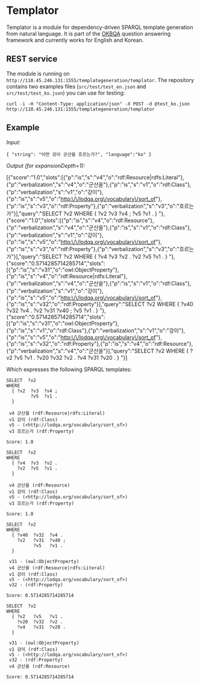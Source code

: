 # Templator

Templator is a module for dependency-driven SPARQL template generation from natural language.
It is part of the [OKBQA](http://www.okbqa.org) question answering framework and currently works for English and Korean. 

## REST service

The module is running on `http://110.45.246.131:1555/templategeneration/templator`. The repository contains two examples files (`src/test/test_en.json` and `src/test/test_ko.json`) you can use for testing:

    curl -i -H "Content-Type: application/json" -X POST -d @test_ko.json http://110.45.246.131:1555/templategeneration/templator

## Example 

_Input:_ 

    { "string": "어떤 강이 군산을 흐르는가?", "language":"ko" }

_Output (for expansionDepth=1):_ 

[{"score":"1.0","slots":[{"p":"is","s":"v4","o":"rdf:Resource|rdfs:Literal"},{"p":"verbalization","s":"v4","o":"군산을"},{"p":"is","s":"v1","o":"rdf:Class"},{"p":"verbalization","s":"v1","o":"강이"},{"p":"is","s":"v5","o":"<http:\/\/lodqa.org\/vocabulary\/sort_of>"},{"p":"is","s":"v3","o":"rdf:Property"},{"p":"verbalization","s":"v3","o":"흐르는가"}],"query":"SELECT ?v2 WHERE { ?v2 ?v3 ?v4 ; ?v5 ?v1 . } "},{"score":"1.0","slots":[{"p":"is","s":"v4","o":"rdf:Resource"},{"p":"verbalization","s":"v4","o":"군산을"},{"p":"is","s":"v1","o":"rdf:Class"},{"p":"verbalization","s":"v1","o":"강이"},{"p":"is","s":"v5","o":"<http:\/\/lodqa.org\/vocabulary\/sort_of>"},{"p":"is","s":"v3","o":"rdf:Property"},{"p":"verbalization","s":"v3","o":"흐르는가"}],"query":"SELECT ?v2 WHERE { ?v4 ?v3 ?v2 . ?v2 ?v5 ?v1 . } "},{"score":"0.5714285714285714","slots":[{"p":"is","s":"v31","o":"owl:ObjectProperty"},{"p":"is","s":"v4","o":"rdf:Resource|rdfs:Literal"},{"p":"verbalization","s":"v4","o":"군산을"},{"p":"is","s":"v1","o":"rdf:Class"},{"p":"verbalization","s":"v1","o":"강이"},{"p":"is","s":"v5","o":"<http:\/\/lodqa.org\/vocabulary\/sort_of>"},{"p":"is","s":"v32","o":"rdf:Property"}],"query":"SELECT ?v2 WHERE { ?v40 ?v32 ?v4 . ?v2 ?v31 ?v40 ; ?v5 ?v1 . } "},{"score":"0.5714285714285714","slots":[{"p":"is","s":"v31","o":"owl:ObjectProperty"},{"p":"is","s":"v1","o":"rdf:Class"},{"p":"verbalization","s":"v1","o":"강이"},{"p":"is","s":"v5","o":"<http:\/\/lodqa.org\/vocabulary\/sort_of>"},{"p":"is","s":"v32","o":"rdf:Property"},{"p":"is","s":"v4","o":"rdf:Resource"},{"p":"verbalization","s":"v4","o":"군산을"}],"query":"SELECT ?v2 WHERE { ?v2 ?v5 ?v1 . ?v20 ?v32 ?v2 . ?v4 ?v31 ?v20 . } "}]

Which expresses the following SPARQL templates:

```
SELECT  ?v2
WHERE
  { ?v2  ?v3  ?v4 ;
         ?v5  ?v1 .
  }

 v4 군산을 (rdf:Resource|rdfs:Literal)
 v1 강이 (rdf:Class)
 v5 - (<http://lodqa.org/vocabulary/sort_of>)
 v3 흐르는가 (rdf:Property)

Score: 1.0

SELECT  ?v2
WHERE
  { ?v4  ?v3  ?v2 .
    ?v2  ?v5  ?v1 .
  }

 v4 군산을 (rdf:Resource)
 v1 강이 (rdf:Class)
 v5 - (<http://lodqa.org/vocabulary/sort_of>)
 v3 흐르는가 (rdf:Property)

Score: 1.0

SELECT  ?v2
WHERE
  { ?v40  ?v32  ?v4 .
    ?v2   ?v31  ?v40 ;
          ?v5   ?v1 .
  }

 v31 - (owl:ObjectProperty)
 v4 군산을 (rdf:Resource|rdfs:Literal)
 v1 강이 (rdf:Class)
 v5 - (<http://lodqa.org/vocabulary/sort_of>)
 v32 - (rdf:Property)

Score: 0.5714285714285714

SELECT  ?v2
WHERE
  { ?v2   ?v5   ?v1 .
    ?v20  ?v32  ?v2 .
    ?v4   ?v31  ?v20 .
  }

 v31 - (owl:ObjectProperty)
 v1 강이 (rdf:Class)
 v5 - (<http://lodqa.org/vocabulary/sort_of>)
 v32 - (rdf:Property)
 v4 군산을 (rdf:Resource)

Score: 0.5714285714285714
```
